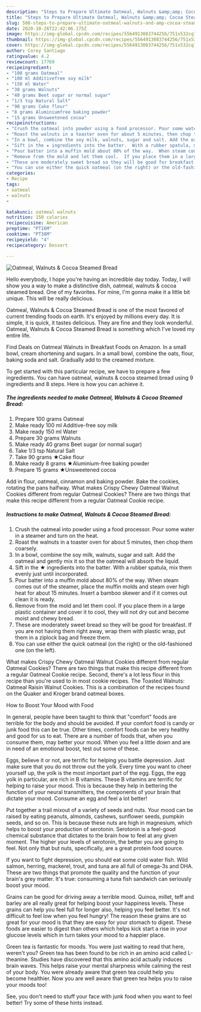 ```yaml
---
description: "Steps to Prepare Ultimate Oatmeal, Walnuts &amp;amp; Cocoa Steamed Bread"
title: "Steps to Prepare Ultimate Oatmeal, Walnuts &amp;amp; Cocoa Steamed Bread"
slug: 508-steps-to-prepare-ultimate-oatmeal-walnuts-and-amp-cocoa-steamed-bread
date: 2020-10-26T22:42:06.175Z
image: https://img-global.cpcdn.com/recipes/5564913083744256/751x532cq70/oatmeal-walnuts-cocoa-steamed-bread-recipe-main-photo.jpg
thumbnail: https://img-global.cpcdn.com/recipes/5564913083744256/751x532cq70/oatmeal-walnuts-cocoa-steamed-bread-recipe-main-photo.jpg
cover: https://img-global.cpcdn.com/recipes/5564913083744256/751x532cq70/oatmeal-walnuts-cocoa-steamed-bread-recipe-main-photo.jpg
author: Corey Santiago
ratingvalue: 4.2
reviewcount: 17769
recipeingredient:
- "100 grams Oatmeal"
- "100 ml Additivefree soy milk"
- "150 ml Water"
- "30 grams Walnuts"
- "40 grams Beet sugar or normal sugar"
- "1/3 tsp Natural Salt"
- "90 grams Cake flour"
- "8 grams Aluminiumfree baking powder"
- "15 grams Unsweetened cocoa"
recipeinstructions:
- "Crush the oatmeal into powder using a food processor. Pour some water in a steamer and turn on the heat."
- "Roast the walnuts in a toaster oven for about 5 minutes, then chop them coarsely."
- "In a bowl, combine the soy milk, walnuts, sugar and salt. Add the oatmeal and gently mix it so that the oatmeal will absorb the liquid."
- "Sift in the ★ ingredients into the batter.  With a rubber spatula, mix them evenly just until incorporated."
- "Pour batter into a muffin mold about 80% of the way.  When steam comes out of the steamer, place the muffin molds and steam over high heat for about 15 minutes. Insert a bamboo skewer and if it comes out clean it is ready."
- "Remove from the mold and let them cool.  If you place them in a large plastic container and cover it to cool, they will not dry out and become moist and chewy bread."
- "These are moderately sweet bread so they will be good for breakfast. If you are not having them right away, wrap them with plastic wrap, put them in a ziplock bag and freeze them."
- "You can use either the quick oatmeal (on the right) or the old-fashioned one (on the left)."
categories:
- Recipe
tags:
- oatmeal
- walnuts
- 

katakunci: oatmeal walnuts  
nutrition: 150 calories
recipecuisine: American
preptime: "PT16M"
cooktime: "PT38M"
recipeyield: "4"
recipecategory: Dessert

---
```



![Oatmeal, Walnuts &amp; Cocoa Steamed Bread](https://img-global.cpcdn.com/recipes/5564913083744256/751x532cq70/oatmeal-walnuts-cocoa-steamed-bread-recipe-main-photo.jpg)

Hello everybody, I hope you're having an incredible day today. Today, I will show you a way to make a distinctive dish, oatmeal, walnuts &amp; cocoa steamed bread. One of my favorites. For mine, I'm gonna make it a little bit unique. This will be really delicious.

Oatmeal, Walnuts &amp; Cocoa Steamed Bread is one of the most favored of current trending foods on earth. It's enjoyed by millions every day. It is simple, it is quick, it tastes delicious. They are fine and they look wonderful. Oatmeal, Walnuts &amp; Cocoa Steamed Bread is something which I've loved my entire life.

Find Deals on Oatmeal Walnuts in Breakfast Foods on Amazon. In a small bowl, cream shortening and sugars. In a small bowl, combine the oats, flour, baking soda and salt. Gradually add to the creamed mixture.


To get started with this particular recipe, we have to prepare a few ingredients. You can have oatmeal, walnuts &amp; cocoa steamed bread using 9 ingredients and 8 steps. Here is how you can achieve it.

<!--inarticleads1-->

##### The ingredients needed to make Oatmeal, Walnuts &amp; Cocoa Steamed Bread:

1. Prepare 100 grams Oatmeal
1. Make ready 100 ml Additive-free soy milk
1. Make ready 150 ml Water
1. Prepare 30 grams Walnuts
1. Make ready 40 grams Beet sugar (or normal sugar)
1. Take 1/3 tsp Natural Salt
1. Take 90 grams ★Cake flour
1. Make ready 8 grams ★Aluminium-free baking powder
1. Prepare 15 grams ★Unsweetened cocoa


Add in flour, oatmeal, cinnamon and baking powder. Bake the cookies, rotating the pans halfway. What makes Crispy Chewy Oatmeal Walnut Cookies different from regular Oatmeal Cookies? There are two things that make this recipe different from a regular Oatmeal Cookie recipe. 

<!--inarticleads2-->

##### Instructions to make Oatmeal, Walnuts &amp; Cocoa Steamed Bread:

1. Crush the oatmeal into powder using a food processor. Pour some water in a steamer and turn on the heat.
1. Roast the walnuts in a toaster oven for about 5 minutes, then chop them coarsely.
1. In a bowl, combine the soy milk, walnuts, sugar and salt. Add the oatmeal and gently mix it so that the oatmeal will absorb the liquid.
1. Sift in the ★ ingredients into the batter.  With a rubber spatula, mix them evenly just until incorporated.
1. Pour batter into a muffin mold about 80% of the way.  When steam comes out of the steamer, place the muffin molds and steam over high heat for about 15 minutes. Insert a bamboo skewer and if it comes out clean it is ready.
1. Remove from the mold and let them cool.  If you place them in a large plastic container and cover it to cool, they will not dry out and become moist and chewy bread.
1. These are moderately sweet bread so they will be good for breakfast. If you are not having them right away, wrap them with plastic wrap, put them in a ziplock bag and freeze them.
1. You can use either the quick oatmeal (on the right) or the old-fashioned one (on the left).


What makes Crispy Chewy Oatmeal Walnut Cookies different from regular Oatmeal Cookies? There are two things that make this recipe different from a regular Oatmeal Cookie recipe. Second, there&#39;s a lot less flour in this recipe than you&#39;re used to in most cookie recipes. The Toasted Walnuts: Oatmeal Raisin Walnut Cookies. This is a combination of the recipes found on the Quaker and Kroger brand oatmeal boxes. 

How to Boost Your Mood with Food


In general, people have been taught to think that "comfort" foods are terrible for the body and should be avoided. If your comfort food is candy or junk food this can be true. Other times, comfort foods can be very healthy and good for us to eat. There are a number of foods that, when you consume them, may better your mood. When you feel a little down and are in need of an emotional boost, test out some of these.

Eggs, believe it or not, are terrific for helping you battle depression. Just make sure that you do not throw out the yolk. Every time you want to cheer yourself up, the yolk is the most important part of the egg. Eggs, the egg yolk in particular, are rich in B vitamins. These B vitamins are terrific for helping to raise your mood. This is because they help in bettering the function of your neural transmitters, the components of your brain that dictate your mood. Consume an egg and feel a lot better!

Put together a trail mixout of a variety of seeds and nuts. Your mood can be raised by eating peanuts, almonds, cashews, sunflower seeds, pumpkin seeds, and so on. This is because these nuts are high in magnesium, which helps to boost your production of serotonin. Serotonin is a feel-good chemical substance that dictates to the brain how to feel at any given moment. The higher your levels of serotonin, the better you are going to feel. Not only that but nuts, specifically, are a great protein food source.

If you want to fight depression, you should eat some cold water fish. Wild salmon, herring, mackerel, trout, and tuna are all full of omega-3s and DHA. These are two things that promote the quality and the function of your brain's grey matter. It's true: consuming a tuna fish sandwich can seriously boost your mood. 

Grains can be good for driving away a terrible mood. Quinoa, millet, teff and barley are all really great for helping boost your happiness levels. These grains can help you feel full for longer also, helping you feel better. It's not difficult to feel low when you feel hungry! The reason these grains are so great for your mood is that they are easy for your stomach to digest. These foods are easier to digest than others which helps kick start a rise in your glucose levels which in turn takes your mood to a happier place.

Green tea is fantastic for moods. You were just waiting to read that here, weren't you? Green tea has been found to be rich in an amino acid called L-theanine. Studies have discovered that this amino acid actually induces brain waves. This helps raise your mental sharpness while calming the rest of your body. You were already aware that green tea could help you become healthier. Now you are well aware that green tea helps you to raise your moods too!

See, you don't need to stuff your face with junk food when you want to feel better! Try  some  of  these  hints  instead.

